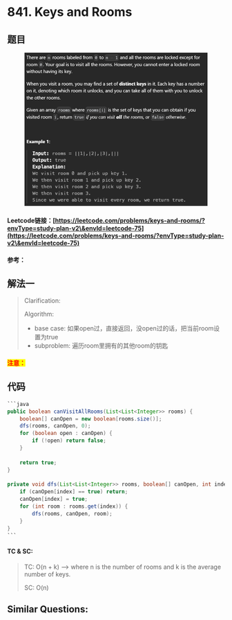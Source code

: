 # 841. Keys and Rooms

## 题目

<figure><img src="../../.gitbook/assets/image (2) (1) (1) (1) (1) (1) (1) (1) (1) (1) (1) (1) (1).png" alt=""><figcaption></figcaption></figure>

#### Leetcode链接：[https://leetcode.com/problems/keys-and-rooms/?envType=study-plan-v2\&envId=leetcode-75](https://leetcode.com/problems/keys-and-rooms/?envType=study-plan-v2\&envId=leetcode-75)

#### 参考：

## 解法一

> Clarification:&#x20;
>
> Algorithm:&#x20;
>
> * base case: 如果open过，直接返回，没open过的话，把当前room设置为true
> * subproblem: 遍历room里拥有的其他room的钥匙

#### <mark style="color:red;">注意：</mark>

## 代码

````java
```java
public boolean canVisitAllRooms(List<List<Integer>> rooms) {
    boolean[] canOpen = new boolean[rooms.size()];
    dfs(rooms, canOpen, 0);
    for (boolean open : canOpen) {
        if (!open) return false;
    }

    return true;
}

private void dfs(List<List<Integer>> rooms, boolean[] canOpen, int index) {
    if (canOpen[index] == true) return;
    canOpen[index] = true;
    for (int room : rooms.get(index)) {
        dfs(rooms, canOpen, room);
    }
}
```
````

#### TC & SC:&#x20;

> TC: O(n + k) --> where n is the number of rooms and k is the average number of keys.
>
> SC: O(n)

## **Similar Questions:**&#x20;
